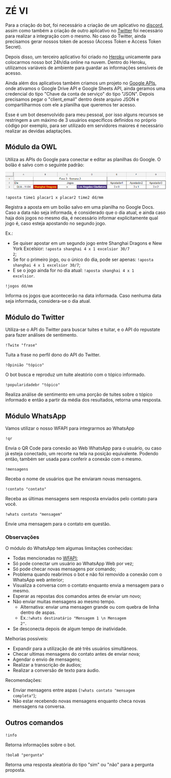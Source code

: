 # ZÉ VI

Para a criação do bot, foi necessário a criação de um aplicativo no [discord](https://discordapp.com/developers/applications/), assim como também a criação de outro aplicativo no [Twitter](https://apps.twitter.com) foi necessário para realizar a integração com o mesmo. No caso do Twitter, ainda precisamos gerar nossos token de acesso (Access Token e Access Token Secret).

Depois disso, um terceiro aplicativo foi criado no [Heroku](https://dashboard.heroku.com/apps/) unicamente para colocarmos nosso bot 24h/dia online na nuvem. Dentro do Heroku, utilizamos variáveis de ambiente para guardar as informações sensíveis de acesso. 

Ainda além dos aplicativos também criamos um projeto no [Google APIs](https://console.developers.google.com/apis/dashboard?), onde ativamos o Google Drive API e Google Sheets API, ainda geramos uma credencial do tipo "Chave da conta de serviço" do tipo "JSON". Depois precisamos pegar o "client_email" dentro deste arquivo JSON e compartilharmos com ele a planilha que queremos ter acesso.

Esse é um bot desenvolvido para meu pessoal, por isso alguns recursos se restringem a um máximo de 3 usuários específicos definidos no próprio código por exemplo, para ser utilizado em servidores maiores é necessário realizar as devidas adaptações.

## Módulo da OWL

Utiliza as APIs do Google para conectar e editar as planilhas do Google. O bolão é salvo com o seguinte padrão:

![imagem do bolão](https://github.com/SapoGitHub/Ze-VI/blob/master/imagens/bolao.png)

<code>!aposta time1 placar1 x placar2 time2 dd/mm</code>

Registra a aposta em um bolão salvo em uma planilha no Google Docs. Caso a data não seja informada, é considerado que o dia atual, e ainda caso haja dois jogos no mesmo dia, é necessário informar explicitamente qual jogo é, caso esteja apostando no segundo jogo. 

Ex.:
- Se quiser apostar em um segundo jogo entre Shanghai Dragons e New York Excelsior: <code>!aposta shanghai 4 x 1 excelsior 30/7 2</code>;
- Se for o primeiro jogo, ou o único do dia, pode ser apenas:  <code>!aposta shanghai 4 x 1 excelsior 30/7</code>;
- E se o jogo ainda for no dia atual:  <code>!aposta shanghai 4 x 1 excelsior</code>.

<code>!jogos dd/mm</code>

Informa os jogos que acontecerão na data informada. Caso nenhuma data seja informada, considera-se o dia atual.

## Módulo do Twitter

Utiliza-se o API do Twitter para buscar tuites e tuitar, e o API do repustate para fazer análises de sentimento.

<code>!Twite "frase" </code>
	
Tuita a frase no perfil dono do API do Twitter.

<code>!Opinião "tópico"</code>

O bot busca e reproduz um tuite aleatório com o tópico informado.

<code>!popularidadebr "tópico"</code>

Realiza análise de sentimento em uma porção de tuites sobre o tópico informado e então a partir da média dos resultados, retorna uma resposta.

## Módulo WhatsApp

Vamos utilizar o nosso WFAPI para integrarmos ao WhatsApp

<code>!qr</code>

Envia o QR Code para conexão ao Web WhatsApp para o usuário, ou caso já esteja conectado, um recorte na tela na posição equivalente. Podendo então, também ser usada para conferir a conexão com o mesmo.

<code>!mensagens</code>

Receba o nome de usuários que lhe enviaram novas mensagens.

<code>!contato "contato"</code>

Receba as últimas mensagens sem resposta enviados pelo contato para você.

<code>!whats contato "mensagem"</code>

Envie uma mensagem para o contato em questão.

### Observações

O módulo do WhatsApp tem algumas limitações conhecidas:
- Todas mencionadas no [WFAPI](https://github.com/SapoGitHub/Repositorio-Geral/tree/master/WFAPI);
- Só pode conectar um usuário ao WhatsApp Web por vez;
- Só pode checar novas mensagens por comando;
- Problema quando reabrimos o bot e não foi removido a conexão com o WhatsApp web anterior;
- Visualiza a conversa com o contato enquanto envia a mensagem para o mesmo.
- Esperar as repostas dos comandos antes de enviar um novo;
- Não enviar muitas mensagens ao mesmo tempo. 
	- Alternativa: enviar uma mensagen grande ou com quebra de linha dentro de aspas.
	- Ex.:<code>!whats destinatário "Mensagem 1 \n Mensagem 2"</code>.
- Se desconecta depois de algum tempo de inatividade.

Melhorias possíveis:
- Expandir para a utilização de até três usuários simultâneos.
- Checar ultimas mensagens do contato antes de enviar nova;
- Agendar o envio de mensagens;
- Realizar a transcrição de áudios;
- Realizar a conversão de texto para áudio.

Recomendações:
- Enviar mensagens entre aspas (<code>!whats contato "mensagem completa"</code>);
- Não estar recebendo novas mensagens enquanto checa novas mensagens na conversa.

## Outros comandos

<code>!info</code>

Retorna informações sobre o bot.

<code>!bola8 "pergunta"</code>

Retorna uma resposta aleatória do tipo "sim" ou "não" para a pergunta proposta.
